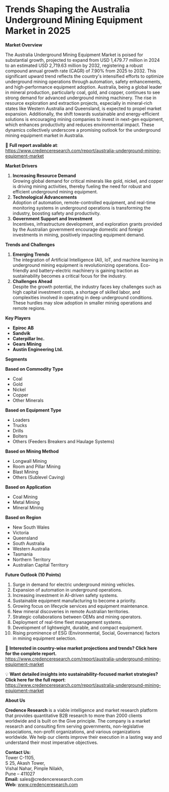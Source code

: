 # Trends Shaping the Australia Underground Mining Equipment Market in 2025


<p><strong>Market Overview</strong></p>
<p>The Australia Underground Mining Equipment Market is poised for substantial growth, projected to expand from USD 1,479.77 million in 2024 to an estimated USD 2,719.63 million by 2032, registering a robust compound annual growth rate (CAGR) of 7.90% from 2025 to 2032. This significant upward trend reflects the country's intensified efforts to optimize underground mining operations through automation, safety enhancements, and high-performance equipment adoption. Australia, being a global leader in mineral production, particularly coal, gold, and copper, continues to see strong demand for advanced underground mining machinery. The rise in resource exploration and extraction projects, especially in mineral-rich states like Western Australia and Queensland, is expected to propel market expansion. Additionally, the shift towards sustainable and energy-efficient solutions is encouraging mining companies to invest in next-gen equipment, which enhances productivity and reduces environmental impact. These dynamics collectively underscore a promising outlook for the underground mining equipment market in Australia.</p>
<p>🔗 <strong>Full report available at</strong>: <a href="https://www.credenceresearch.com/report/australia-underground-mining-equipment-market">https://www.credenceresearch.com/report/australia-underground-mining-equipment-market</a></p>
<p><strong>Market Drivers</strong></p>
<ol>
<li><strong> Increasing Resource Demand</strong><br /> Growing global demand for critical minerals like gold, nickel, and copper is driving mining activities, thereby fueling the need for robust and efficient underground mining equipment.</li>
<li><strong> Technological Advancements</strong><br /> Adoption of automation, remote-controlled equipment, and real-time monitoring systems in underground operations is transforming the industry, boosting safety and productivity.</li>
<li><strong> Government Support and Investment</strong><br /> Incentives, infrastructure development, and exploration grants provided by the Australian government encourage domestic and foreign investments in mining, positively impacting equipment demand.</li>
</ol>
<p><strong>Trends and Challenges</strong></p>
<ol>
<li><strong> Emerging Trends</strong><br /> The integration of Artificial Intelligence (AI), IoT, and machine learning in underground mining equipment is revolutionizing operations. Eco-friendly and battery-electric machinery is gaining traction as sustainability becomes a critical focus for the industry.</li>
<li><strong> Challenges Ahead</strong><br /> Despite the growth potential, the industry faces key challenges such as high capital investment costs, a shortage of skilled labor, and complexities involved in operating in deep underground conditions. These hurdles may slow adoption in smaller mining operations and remote regions.</li>
</ol>
<p><strong>Key Players</strong></p>
<ul>
<li><strong>Epiroc AB</strong></li>
<li><strong>Sandvik</strong></li>
<li><strong>Caterpillar Inc.</strong></li>
<li><strong>Gears Mining</strong></li>
<li><strong>Austin Engineering Ltd.</strong></li>
</ul>
<p><strong>Segments</strong></p>
<p><strong>Based on Commodity Type</strong></p>
<ul>
<li>Coal</li>
<li>Gold</li>
<li>Nickel</li>
<li>Copper</li>
<li>Other Minerals</li>
</ul>
<p><strong>Based on Equipment Type</strong></p>
<ul>
<li>Loaders</li>
<li>Trucks</li>
<li>Drills</li>
<li>Bolters</li>
<li>Others (Feeders Breakers and Haulage Systems)</li>
</ul>
<p><strong>Based on Mining Method</strong></p>
<ul>
<li>Longwall Mining</li>
<li>Room and Pillar Mining</li>
<li>Blast Mining</li>
<li>Others (Sublevel Caving)</li>
</ul>
<p><strong>Based on Application</strong></p>
<ul>
<li>Coal Mining</li>
<li>Metal Mining</li>
<li>Mineral Mining</li>
</ul>
<p><strong>Based on Region</strong></p>
<ul>
<li>New South Wales</li>
<li>Victoria</li>
<li>Queensland</li>
<li>South Australia</li>
<li>Western Australia</li>
<li>Tasmania</li>
<li>Northern Territory</li>
<li>Australian Capital Territory</li>
</ul>
<p><strong>Future Outlook (10 Points)</strong></p>
<ol>
<li>Surge in demand for electric underground mining vehicles.</li>
<li>Expansion of automation in underground operations.</li>
<li>Increasing investment in AI-driven safety systems.</li>
<li>Sustainable equipment manufacturing to become a priority.</li>
<li>Growing focus on lifecycle services and equipment maintenance.</li>
<li>New mineral discoveries in remote Australian territories.</li>
<li>Strategic collaborations between OEMs and mining operators.</li>
<li>Deployment of real-time fleet management systems.</li>
<li>Development of lightweight, durable, and compact equipment.</li>
<li>Rising prominence of ESG (Environmental, Social, Governance) factors in mining equipment selection.</li>
</ol>
<p>📌 <strong>Interested in country-wise market projections and trends? Click here for the complete report.</strong><br /> <a href="https://www.credenceresearch.com/report/australia-underground-mining-equipment-market">https://www.credenceresearch.com/report/australia-underground-mining-equipment-market</a></p>
<p>💡 <strong>Want detailed insights into sustainability-focused market strategies?</strong><br /> <strong>Click here for the full report</strong>: <a href="https://www.credenceresearch.com/report/australia-underground-mining-equipment-market">https://www.credenceresearch.com/report/australia-underground-mining-equipment-market</a></p>
<p><strong>About Us</strong></p>
<p><strong>Credence Research</strong> is a viable intelligence and market research platform that provides quantitative B2B research to more than 2000 clients worldwide and is built on the Give principle. The company is a market research and consulting firm serving governments, non-legislative associations, non-profit organizations, and various organizations worldwide. We help our clients improve their execution in a lasting way and understand their most imperative objectives.</p>
<p><strong>Contact Us:</strong><br /> Tower C-1105,<br /> S 25, Akash Tower,<br /> Vishal Nahar, Pimple Nilakh,<br /> Pune &ndash; 411027<br /> <strong>Email:</strong> sales@credenceresearch.com<br /> <strong>Web:</strong> <a href="http://www.credenceresearch.com">www.credenceresearch.com</a></p>
